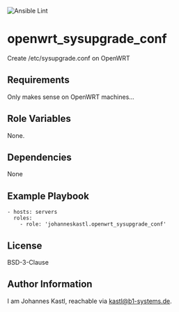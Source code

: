 ![Ansible Lint](https://github.com/johanneskastl/ansible-role-openwrt_sysupgrade_conf/workflows/Ansible%20Lint/badge.svg)

openwrt_sysupgrade_conf
=========

Create /etc/sysupgrade.conf on OpenWRT 

Requirements
------------

Only makes sense on OpenWRT machines...

Role Variables
--------------

None.

Dependencies
------------

None

Example Playbook
----------------

    - hosts: servers
      roles:
        - role: 'johanneskastl.openwrt_sysupgrade_conf'

License
-------

BSD-3-Clause

Author Information
------------------

I am Johannes Kastl, reachable via kastl@b1-systems.de.
